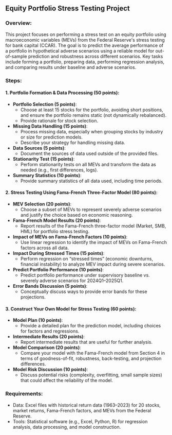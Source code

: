 ## Equity Portfolio Stress Testing Project

### Overview:
This project focuses on performing a stress test on an equity portfolio using macroeconomic variables (MEVs) from the Federal Reserve's stress testing for bank capital (CCAR). The goal is to predict the average performance of a portfolio in hypothetical adverse scenarios using a reliable model for out-of-sample prediction and robustness across different scenarios. Key tasks include forming a portfolio, preparing data, performing regression analysis, and comparing results under baseline and adverse scenarios.

### Steps:

#### 1. **Portfolio Formation & Data Processing (50 points)**:
   - **Portfolio Selection (5 points)**:
     - Choose at least 15 stocks for the portfolio, avoiding short positions, and ensure the portfolio remains static (not dynamically rebalanced).
     - Provide rationale for stock selection.
   - **Missing Data Handling (15 points)**:
     - Process missing data, especially when grouping stocks by industry or size for prediction models.
     - Describe your strategy for handling missing data.
   - **Data Sources (5 points)**:
     - Document the sources of data used outside of the provided files.
   - **Stationarity Test (15 points)**:
     - Perform stationarity tests on all MEVs and transform the data as needed (e.g., first differences, logs).
   - **Summary Statistics (10 points)**:
     - Provide summary statistics of all data used, including time periods.

#### 2. **Stress Testing Using Fama-French Three-Factor Model (80 points)**:
   - **MEV Selection (20 points)**:
     - Choose a subset of MEVs to represent severely adverse scenarios and justify the choice based on economic reasoning.
   - **Fama-French Model Results (20 points)**:
     - Report results of the Fama-French three-factor model (Market, SMB, HML) for portfolio stress testing.
   - **Impact of MEVs on Fama-French Factors (10 points)**:
     - Use linear regression to identify the impact of MEVs on Fama-French factors across all data.
   - **Impact During Stressed Times (15 points)**:
     - Perform regression on “stressed times” (economic downturns, financial instability) to analyze MEV impact during severe scenarios.
   - **Predict Portfolio Performance (10 points)**:
     - Predict portfolio performance under supervisory baseline vs. severely adverse scenarios for 2024Q1–2025Q1.
   - **Error Bands Discussion (5 points)**:
     - Conceptually discuss ways to provide error bands for these projections.

#### 3. **Construct Your Own Model for Stress Testing (60 points)**:
   - **Model Plan (10 points)**:
     - Provide a detailed plan for the prediction model, including choices for factors and regressions.
   - **Intermediate Results (20 points)**:
     - Report intermediate results that are useful for further analysis.
   - **Model Comparison (20 points)**:
     - Compare your model with the Fama-French model from Section 4 in terms of goodness-of-fit, robustness, back-testing, and projection differences.
   - **Model Risk Discussion (10 points)**:
     - Discuss potential risks (complexity, overfitting, small sample sizes) that could affect the reliability of the model.

### Requirements:
- Data: Excel files with historical return data (1963–2023) for 20 stocks, market returns, Fama-French factors, and MEVs from the Federal Reserve.
- Tools: Statistical software (e.g., Excel, Python, R) for regression analysis, data processing, and model construction.


